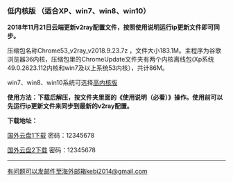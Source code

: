 ### 低内核版 （适合XP、win7、win8、win10）

**2018年11月21日云端更新v2ray配置文件，按照使用说明运行ip更新文件即可同步。**

压缩包名称Chrome53_v2ray_v2018.9.23.7z ，文件大小183.1M。主程序为谷歌浏览器36内核，压缩包里的ChromeUpdate文件夹有两个内核离线包(Xp系统49.0.2623.112内核和win7及以上系统53内核），共计86M。

win7、win8、win10系统可选择[高内核版](https://github.com/Alvin9999/new-pac/wiki/%E9%AB%98%E5%86%85%E6%A0%B8%E7%89%88)

**使用方法：下载后解压，按文件夹里面的《使用说明（必看）》操作。使用前可以先运行ip更新文件来同步到最新的v2ray配置。**

**下载地址：**

[国外云盘1下载](http://45.32.141.248:8000/f/593537d999/) 密码：12345678

[国外云盘2下载](http://108.61.224.82:8000/f/52b2e33e25/) 密码：12345678

***

有问题可以发邮件至海外邮箱kebi2014@gmail.com